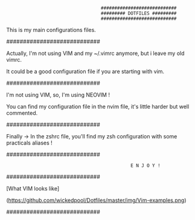                                        ############################
                                       ######### DOTFILES #########
                                       ############################

This is my main configurations files.

############################

Actually, I'm not using VIM and my ~/.vimrc anymore, but i leave my old vimrc.

It could be a good configuration file if you are starting with vim.

############################

I'm not using VIM, so, I'm using NEOVIM !

You can find my configuration file in the nvim file, it's little harder but well commented.

############################

Finally -> In the zshrc file, you'll find my zsh configuration with some practicals aliases !

############################

                                                  E N J O Y !

############################

[What VIM looks like]

   (https://github.com/wickedpool/Dotfiles/master/img/Vim-examples.png)

############################
